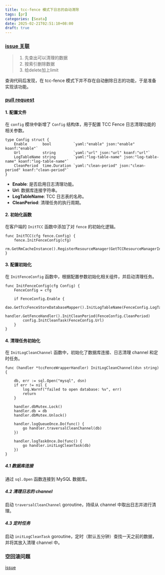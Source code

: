 ```yaml
---
title: tcc-fence 模式下日志的自动清除
tags: [pr]
categories: [Seata]
date: 2025-02-21T02:51:10+08:00
draft: true
---
```

### [issue 关联](https://github.com/apache/incubator-seata-go/issues/699)

>1. 先查出可以清理的数据
>2. 按索引删除数据
>3. 给delete加上limit

查询代码后发现，在 tcc-fence 模式下并不存在自动删除日志的功能，于是准备实现该功能。
### [pull request](https://github.com/apache/incubator-seata-go/pull/745)

#### 1. 配置文件

在 `config` 模块中新增了 `Config` 结构体，用于配置 TCC Fence 日志清理功能的相关参数。

```
type Config struct {
    Enable       bool          `yaml:"enable" json:"enable" koanf:"enable"`  
    Url          string        `yaml:"url" json:"url" koanf:"url"`  
    LogTableName string        `yaml:"log-table-name" json:"log-table-name" koanf:"log-table-name"`  
    CleanPeriod  time.Duration `yaml:"clean-period" json:"clean-period" koanf:"clean-period"`  
}
```

- **Enable**: 是否启用日志清理功能。
- **Url**: 数据库连接字符串。
- **LogTableName**: TCC 日志表的名称。
- **CleanPeriod**: 清理任务的执行周期。

#### 2. 初始化函数

在客户端的 `InitTCC` 函数中添加了对 `fence` 的初始化逻辑。

```
func InitTCC(cfg fence.Config) {  
    fence.InitFenceConfig(cfg)
    rm.GetRmCacheInstance().RegisterResourceManager(GetTCCResourceManagerInstance()) 
}
```

#### 3. 配置初始化

在 `InitFenceConfig` 函数中，根据配置参数初始化相关组件，并启动清理任务。

```
func InitFenceConfig(cfg Config) {  
    FenceConfig = cfg  
  
    if FenceConfig.Enable {  
        dao.GetTccFenceStoreDatabaseMapper().InitLogTableName(FenceConfig.LogTableName)  
        handler.GetFenceHandler().InitCleanPeriod(FenceConfig.CleanPeriod)  
        config.InitCleanTask(FenceConfig.Url)  
    }  
}
```

#### 4. 清理任务初始化

在 `InitLogCleanChannel` 函数中，初始化了数据库连接、日志清理 channel 和定时任务。


```
func (handler *tccFenceWrapperHandler) InitLogCleanChannel(dsn string) {  
  
    db, err := sql.Open("mysql", dsn)  
    if err != nil {  
        log.Warnf("failed to open database: %v", err)  
        return  
    }  
  
    handler.dbMutex.Lock()  
    handler.db = db  
    handler.dbMutex.Unlock()  
  
    handler.logQueueOnce.Do(func() {  
        go handler.traversalCleanChannel(db)  
    })  
  
    handler.logTaskOnce.Do(func() {  
        go handler.initLogCleanTask(db)  
    })  
}
```

##### 4.1 数据库连接

通过 `sql.Open` 函数连接到 MySQL 数据库。

##### 4.2 清理日志的 channel

启动 `traversalCleanChannel` goroutine，持续从 channel 中取出日志并进行清理。

##### 4.3 定时任务

启动 `initLogCleanTask` goroutine，定时（默认五分钟）查找一天之前的数据，并将其放入清理 channel 中。

### 空回滚问题

[issue](https://github.com/apache/incubator-seata-go/issues/685)

